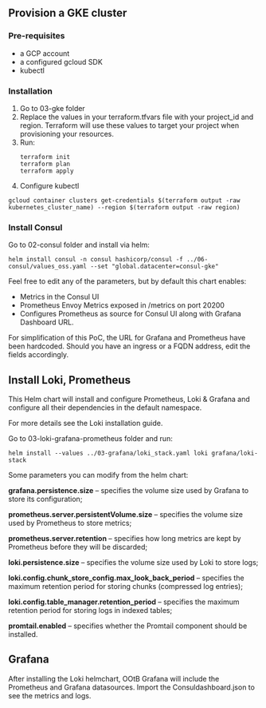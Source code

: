 ## Provision a GKE cluster

### Pre-requisites

* a GCP account
* a configured gcloud SDK
* kubectl

### Installation


1) Go to 03-gke folder 
2) Replace the values in your terraform.tfvars file with your project_id and region. Terraform will use these values to target your project when provisioning your resources. 
3) Run:
    ``` 
    terraform init
    terraform plan
    terraform apply
    ```
4) Configure kubectl
```
gcloud container clusters get-credentials $(terraform output -raw kubernetes_cluster_name) --region $(terraform output -raw region)

```


### Install Consul

Go to 02-consul folder and install via helm:

```
helm install consul -n consul hashicorp/consul -f ../06-consul/values_oss.yaml --set "global.datacenter=consul-gke"

```

Feel free to edit any of the parameters, but by default this chart enables:
* Metrics in the Consul UI
* Prometheus Envoy Metrics exposed in /metrics on port 20200
* Configures Prometheus as source for Consul UI along with Grafana Dashboard URL.

For simplification of this PoC, the URL for Grafana and Prometheus have been hardcoded. Should you have an ingress or a FQDN address, edit the fields accordingly.




## Install Loki, Prometheus

This Helm chart will install and configure Prometheus, Loki & Grafana and configure all their dependencies in the default namespace. 

For more details see the Loki installation guide.

Go to 03-loki-grafana-prometheus folder and run:

```
helm install --values ../03-grafana/loki_stack.yaml loki grafana/loki-stack

```

Some parameters you can modify from the helm chart:

**grafana.persistence.size** – specifies the volume size used by Grafana to store its configuration;

**prometheus.server.persistentVolume.size** – specifies the volume size used by Prometheus to store metrics;

**prometheus.server.retention** – specifies how long metrics are kept by Prometheus before they will be discarded;

**loki.persistence.size** – specifies the volume size used by Loki to store logs;

**loki.config.chunk_store_config.max_look_back_period** – specifies the maximum retention period for storing chunks (compressed log entries);

**loki.config.table_manager.retention_period** – specifies the maximum retention period for storing logs in indexed tables;

**promtail.enabled** – specifies whether the Promtail component should be installed.

## Grafana

After installing the Loki helmchart, OOtB Grafana will include the Prometheus and Grafana datasources. Import the Consuldashboard.json to see the metrics and logs.




